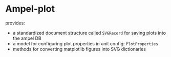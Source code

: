 # Ampel-plot

provides:
- a standardized document structure called `SVGRecord` for saving plots into the ampel DB
- a model for configuring plot properties in unit config: `PlotProperties`
- methods for converting matplotlib figures into SVG dictionaries
